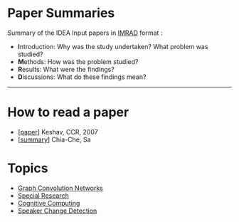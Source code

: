 # Paper Summaries
Summary of the IDEA Input papers in [IMRAD](https://www.wikiwand.com/en/IMRAD) format :
- **I**ntroduction: Why was the study undertaken? What problem was studied?
- **M**ethods: How was the problem studied?
- **R**esults: What were the findings?
- **D**iscussions: What do these findings mean?
---
# How to read a paper
- [[paper](http://ccr.sigcomm.org/online/files/p83-keshavA.pdf)] Keshav, CCR, 2007
- [[summary](./how_to_read_a_paper.md)] Chia-Che, Sa

# Topics

- [Graph Convolution Networks](./GCN)
- [Special Research](./SR)
- [Cognitive Computing](./CC)
- [Speaker Change Detection](./SCD)
